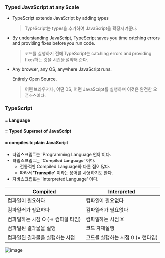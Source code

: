 ### Typed JavaScript at any Scale 

* TypeScript extends JavaScript by adding types 

  > TypeScript는 types을 추가하여 JavaScript을 확장시켜준다. 

* By understanding JavaScript, TypeScript saves you time catching errors and providing fixes before you run code. 

  > 코드를 실행하기 전에 TypeScript는 catching errors and providing fixes하는 것을 시간을 절약해 준다. 

* Any browser, any OS, anywhere JavaScript runs. 

  Entirely Open Source.

  > 어떤 브라우저나, 어떤  OS, 어떤  JavaScript를 실행하며 이것은 완전한 오픈소스이다. 



### TypeScript 

#### = Language 

#### = Typed Superset of JavaScript 

#### = compiles to plain JavaScript 

*  타입스크립트는 'Programming Language 언어'이다. 
* 타입스크립트는 'Compiled Language' 이다. 
  * 전통적인 Compiled Language와 다른 점이 많다. 
  * 따라서 **'Transpile'** 이라는 용어를 사용하기도 한다. 
* 자바스크립트는 'Interpreted Language' 이다. 



| Compiled                           | Interpreted                       |
| ---------------------------------- | --------------------------------- |
| 컴파일이 필요하다                  | 컴파일이 필요없다                 |
| 컴파일러가 필요하다                | 컴파일러가 필요없다               |
| 컴파일하는 시점 O (=> 컴파일 타임) | 컴파일하는 시점 X                 |
| 컴파일된 결과물을 실행             | 코드 자체실행                     |
| 컴파일된 결과물을 실행하는 시점    | 코드를 실행하는 시점 O (= 런타임) |



![image](https://user-images.githubusercontent.com/99783474/205494515-68a57d02-7b18-4dae-b789-b56eff5a6ded.png)


